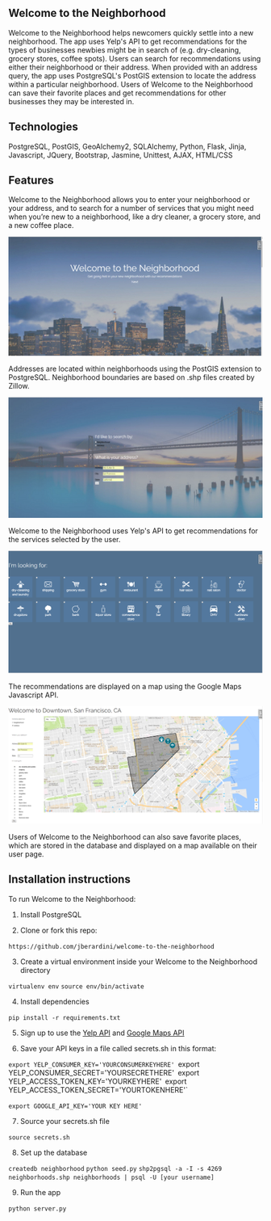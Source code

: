 ## Welcome to the Neighborhood
Welcome to the Neighborhood helps newcomers quickly settle into a new neighborhood. The app uses Yelp's API to get recommendations for the types of businesses newbies might be in search of (e.g. dry-cleaning, grocery stores, coffee spots). Users can search for recommendations using either their neighborhood or their address. When provided with an address query, the app uses PostgreSQL's PostGIS extension to locate the address within a particular neighborhood. Users of Welcome to the Neighborhood can save their favorite places and get recommendations for other businesses they may be interested in.


## Technologies
PostgreSQL, PostGIS, GeoAlchemy2, SQLAlchemy, Python, Flask,  Jinja, Javascript, JQuery, Bootstrap, Jasmine, Unittest, AJAX, HTML/CSS

## Features

Welcome to the Neighborhood allows you to enter your neighborhood or your address, and to search for a number of services that you might need when you’re new to a neighborhood, like a dry cleaner, a grocery store, and a new coffee place. 

![alt text](static/img/homepage.png "Homepage")

Addresses are located within neighborhoods using the PostGIS extension to PostgreSQL. Neighborhood boundaries are based on .shp files created by Zillow.

![alt text](static/img/address-search.png "Address Search")

Welcome to the Neighborhood uses Yelp's API to get recommendations for the services selected by the user.

![alt text](static/img/service-search.png "Service Search")

The recommendations are displayed on a map using the Google Maps Javascript API.

![alt text](static/img/map.png "Map")

Users of Welcome to the Neighborhood can also save favorite places, which are stored in the database and displayed on a map available on their user page. 

## Installation instructions
To run Welcome to the Neighborhood:

1. Install PostgreSQL

2. Clone or fork this repo:

`https://github.com/jberardini/welcome-to-the-neighborhood`

3. Create a virtual environment inside your Welcome to the Neighborhood directory

`virtualenv env`
`source env/bin/activate`

4. Install dependencies

`pip install -r requirements.txt`

5. Sign up to use the [Yelp API](https://www.yelp.com/developers/documentation/v2/authentication) and [Google Maps API](https://developers.google.com/maps/documentation/javascript/get-api-key)

6. Save your API keys in a file called secrets.sh in this format:

`export YELP_CONSUMER_KEY='YOURCONSUMERKEYHERE'
`export YELP_CONSUMER_SECRET='YOURSECRETHERE'`
`export YELP_ACCESS_TOKEN_KEY='YOURKEYHERE'`
`export YELP_ACCESS_TOKEN_SECRET='YOURTOKENHERE'`

`export GOOGLE_API_KEY='YOUR KEY HERE'`

7. Source your secrets.sh file

`source secrets.sh`

8. Set up the database

`createdb neighborhood`
`python seed.py`
`shp2pgsql -a -I -s 4269 neighborhoods.shp neighborhoods | psql -U [your username]`

9. Run the app

`python server.py`


